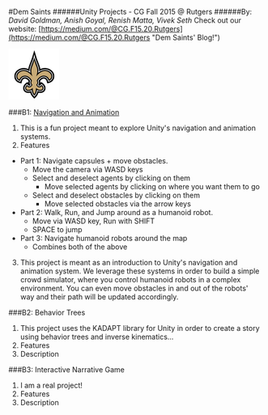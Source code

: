 #Dem Saints
######Unity Projects - CG Fall 2015 @ Rutgers
######By: *David Goldman, Anish Goyal, Renish Matta, Vivek Seth*
Check out our website: [https://medium.com/@CG.F15.20.Rutgers](https://medium.com/@CG.F15.20.Rutgers "Dem Saints' Blog!")

![how 'bout Dem Saints](demsaints.png)

###B1: [Navigation and Animation](https://medium.com/@CG.F15.20.Rutgers/unity-navigation-and-animation-f650be55fc5a)
1. This is a fun project meant to explore Unity's navigation and animation systems.
2. Features
  * Part 1: Navigate capsules + move obstacles.
    + Move the camera via WASD keys
    + Select and deselect agents by clicking on them
      * Move selected agents by clicking on where you want them to go
    + Select and deselect obstacles by clicking on them
      * Move selected obstacles via the arrow keys
  * Part 2: Walk, Run, and Jump around as a humanoid robot.
    + Move via WASD key, Run with SHIFT
    + SPACE to jump
  * Part 3: Navigate humanoid robots around the map
    + Combines both of the above
3. This project is meant as an introduction to Unity's navigation and animation system. We leverage
these systems in order to build a simple crowd simulator, where you control humanoid robots in a
complex environment. You can even move obstacles in and out of the robots' way and their path will
be updated accordingly.

###B2: Behavior Trees
1. This project uses the KADAPT library for Unity in order to create a story using behavior trees and inverse kinematics...
2. Features
3. Description

###B3: Interactive Narrative Game
1. I am a real project!
2. Features
3. Description
